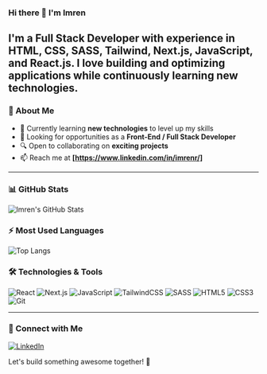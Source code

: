 ### Hi there 👋 I'm Imren

I'm a **Full Stack Developer** with experience in **HTML, CSS, SASS, Tailwind, Next.js, JavaScript, and React.js**. I love building and optimizing applications while continuously learning new technologies. 
---
### 🚀 About Me
- 🌱 Currently learning **new technologies** to level up my skills
- 🎯 Looking for opportunities as a **Front-End / Full Stack Developer**
- 🔍 Open to collaborating on **exciting projects**
- 📫 Reach me at **[https://www.linkedin.com/in/imrenr/]**

---
### 📊 GitHub Stats
![Imren's GitHub Stats](https://github-readme-stats.vercel.app/api?username=ImrenR&show_icons=true&theme=radical)

### ⚡ Most Used Languages
![Top Langs](https://github-readme-stats.vercel.app/api/top-langs/?username=ImrenR&layout=compact&theme=radical)

### 🛠️ Technologies & Tools
![React](https://img.shields.io/badge/-React-61DAFB?style=flat-square&logo=react&logoColor=white)
![Next.js](https://img.shields.io/badge/-Next.js-000000?style=flat-square&logo=next.js&logoColor=white)
![JavaScript](https://img.shields.io/badge/-JavaScript-F7DF1E?style=flat-square&logo=javascript&logoColor=black)
![TailwindCSS](https://img.shields.io/badge/-TailwindCSS-38B2AC?style=flat-square&logo=tailwind-css&logoColor=white)
![SASS](https://img.shields.io/badge/-SASS-CC6699?style=flat-square&logo=sass&logoColor=white)
![HTML5](https://img.shields.io/badge/-HTML5-E34F26?style=flat-square&logo=html5&logoColor=white)
![CSS3](https://img.shields.io/badge/-CSS3-1572B6?style=flat-square&logo=css3)
![Git](https://img.shields.io/badge/-Git-F05032?style=flat-square&logo=git&logoColor=white)

---
### 📢 Connect with Me
[![LinkedIn](https://img.shields.io/badge/LinkedIn-0077B5?style=for-the-badge&logo=linkedin&logoColor=white)](https://www.linkedin.com/in/imrenr/)

Let's build something awesome together! 🚀
